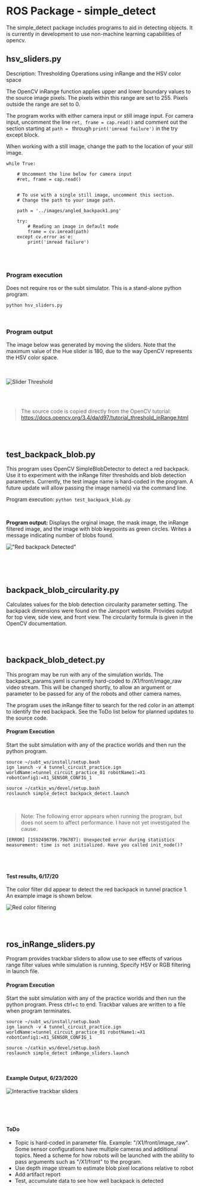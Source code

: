# ROS Package - simple_detect

The simple_detect package includes programs to aid in detecting objects. It is currently in development to use non-machine learning capabilities of opencv.



## hsv_sliders.py

Description: Thresholding Operations using inRange and the HSV color space

The OpenCV inRange function applies upper and lower boundary values to the source image pixels. The pixels within this range are set to 255. Pixels outside the range are set to 0.

The program works with either camera input or still image input. For camera input, uncomment the line `ret, frame = cap.read()` and comment out the section starting at `path = ` through `print('imread failure')` in the try except block.

When working with a still image, change the path to the location of your still image.

```
while True:

    # Uncomment the line below for camera input
    #ret, frame = cap.read()
    
    
    # To use with a single still image, uncomment this section.
    # Change the path to your image path.
    
    path = '../images/angled_backpack1.png'

    try:
        # Reading an image in default mode 
        frame = cv.imread(path)
    except cv.error as e:
        print('imread failure') 
```

<br><br>

### Program execution

Does not require ros or the subt simulator. This is a stand-alone python program.


```python hsv_sliders.py```

<br>


### Program output

The image below was generated by moving the sliders. Note that the maximum value of the Hue slider is 180, due to the way OpenCV represents the HSV color space.<br><br><br>

![Slider Threshold](./images/hsv_sliders1.png "inRange results")

<br>
<br>

> The source code is copied directly from the OpenCV tutorial: https://docs.opencv.org/3.4/da/d97/tutorial_threshold_inRange.html 


<br>
<br>


## test_backpack_blob.py

This program uses OpenCV SimpleBlobDetector to detect a red backpack. Use it to experiment with the inRange filter thresholds and blob detection parameters. Currently, the test image name is hard-coded in the program. A future update will allow passing the image name(s) via the command line.

Program execution: `python test_backpack_blob.py`

<br>

**Program output:** Displays the orginal image, the mask image, the inRange filtered image, and the image with blob keypoints as green circles. Writes a message indicating number of blobs found. 

!["Red backpack Detected"](./images/test_blob_detect_output.png "red backpack detected")

<br><br><br>

## backpack_blob_circularity.py

Calculates values for the blob detection circularity parameter setting. The backpack dimensions were found on the Jansport website. Provides output for top view, side view, and front view. The circularity formula is given in the OpenCV documentation.


<br><br>

## backpack_blob_detect.py

This program may be run with any of the simulation worlds. The backpack_params.yaml is currently hard-coded to /X1/front/image_raw video stream. This will be changed shortly, to allow an argument or parameter to be passed for any of the robots and other camera names.

The program uses the inRange filter to search for the red color in an attempt to identify the red backpack. See the ToDo list below for planned updates to the source code.

#### Program Execution

Start the subt simulation with any of the practice worlds and then run the python program.

```
source ~/subt_ws/install/setup.bash
ign launch -v 4 tunnel_circuit_practice.ign worldName:=tunnel_circuit_practice_01 robotName1:=X1 robotConfig1:=X1_SENSOR_CONFIG_1
```

```
source ~/catkin_ws/devel/setup.bash
roslaunch simple_detect backpack_detect.launch
```

<br>

> Note: The following error appears when running the program, but does not seem to affect performance. I have not yet investigated the cause.

```
[ERROR] [1592496706.796787]: Unexpected error during statistics measurement: time is not initialized. Have you called init_node()?
```
<br><br>

#### Test results, 6/17/20

The color filter did appear to detect the red backpack in tunnel practice 1. An example image is shown below. 

![Red color filtering](./images/tunnel_practice_1/Screenshotfrom2020-06-17_18-09-44.png "red color filtering results")

<br><br>

## ros_inRange_sliders.py

Program provides trackbar sliders to allow use to see effects of various range filter values while simulation is running. Specify HSV or RGB filtering in launch file.

#### Program Execution

Start the subt simulation with any of the practice worlds and then run the python program. Press ctrl+c to end. Trackbar values are written to a file when program terminates.

```
source ~/subt_ws/install/setup.bash
ign launch -v 4 tunnel_circuit_practice.ign worldName:=tunnel_circuit_practice_01 robotName1:=X1 robotConfig1:=X1_SENSOR_CONFIG_1
```

```
source ~/catkin_ws/devel/setup.bash
roslaunch simple_detect inRange_sliders.launch
```
<br>

#### Example Output, 6/23/2020

![Interactive trackbar sliders](./images/test_trackbar_sliders.png "trackbar sliders")

<br><br><br>

#### ToDo
- Topic is hard-coded in parameter file. Example: "/X1/front/image_raw". Some sensor configurations have multiple cameras and additional topics. Need a scheme for how robots will be launched with the ability to pass arguments such as "/X1/front" to the program.
- Use depth image stream to estimate blob pixel locations relative to robot
- Add artifact report
- Test, accumulate data to see how well backpack is detected